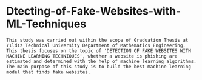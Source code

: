 # Dtecting-of-Fake-Websites-with-ML-Techniques

    This study was carried out within the scope of Graduation Thesis at Yıldız Technical University Department of Mathematics Engineering. This thesis focuses on the topic of 'DETECTION OF FAKE WEBSITES WITH MACHINE LEARNING TECHNIQUES', whether a website is phishing are estimated and determined with the help of machine learning algorithms. The main purpose of this study is to build the best machine learning model that finds fake websites.
